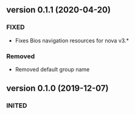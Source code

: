 version 0.1.1 (2020-04-20)
----------------------------- 
### FIXED
 - Fixes Bios navigation resources for nova v3.*

### Removed
 - Removed default group name 
 
version 0.1.0 (2019-12-07)
----------------------------- 
### INITED 